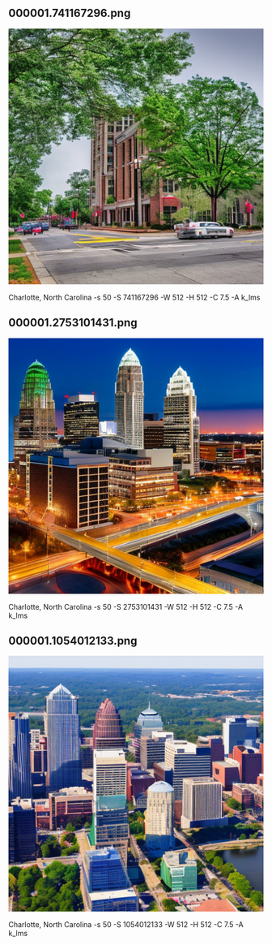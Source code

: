 ## 000001.741167296.png
![](000001.741167296.png)

Charlotte, North Carolina -s 50 -S 741167296 -W 512 -H 512 -C 7.5 -A k_lms
## 000001.2753101431.png
![](000001.2753101431.png)

Charlotte, North Carolina -s 50 -S 2753101431 -W 512 -H 512 -C 7.5 -A k_lms
## 000001.1054012133.png
![](000001.1054012133.png)

Charlotte, North Carolina -s 50 -S 1054012133 -W 512 -H 512 -C 7.5 -A k_lms

